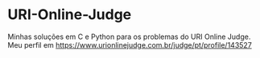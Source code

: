 # URI-Online-Judge
Minhas soluções em C e Python para os problemas do URI Online Judge. Meu perfil em https://www.urionlinejudge.com.br/judge/pt/profile/143527
